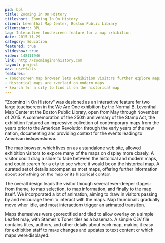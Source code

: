 ```yaml
---
pid: bpl
title: Zooming In On History
titleshort: Zooming In On History
client: Leventhal Map Center, Boston Public Library
clientshort: BPL
tag: Interactive touchscreen feature for a map exhibition
date: 2015-11-29
category: Education
featured: true
slideshow: true
video: 148411946
link: http://zoominginonhistory.com
layout: project
nav: Portfolio
features:
- Touchscreen map browser lets exhibition visitors further explore maps
- Historical maps are overlaid on modern maps
- Search for a city to find it on the historical map
---
```


"Zooming In On History" was designed as an interactive feature for two large touchscreen in the We Are One exhibition by the Normal B. Leventhal Map Center at the Boston Public Library, open from May through November of 2015. A commemoration of the 250th anniversary of the Stamp Act, the exhibition featured an impressive collection of contemporary maps from the years prior to the American Revolution through the early years of the new nation, documenting and providing context for the events leading to American independence.

The map browser, which lives on as a standalone web site, allowed exhibition visitors to explore many of the maps on display more closely. A visitor could drag a slider to fade between the historical and modern maps, and could search for a city to see where it would be on the historical map. A curated set of details accompanies most maps, offering further information about something on the map or its historical context.

The overall design leads the visitor through several ever-deeper stages: from theme, to map selection, to map information, and finally to the map itself. We incorporated a lot of animation, aiming to draw in visitors passing by and encourage them to interact with the maps. Map thumbnails gradually move when idle, and most interactions trigger an animated transition.

Maps themselves were georectified and tiled to allow overlay on a simple Leaflet map, with Stamen's Toner tiles as a basemap. A simple CSV file contains titles, authors, and other details about each map, making it easy for exhibition staff to make changes and updates to text content or which maps were displayed.